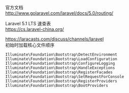 官方文档  
http://www.golaravel.com/laravel/docs/5.0/routing/

Laravel 5.1 LTS 速查表  
https://cs.laravel-china.org/  


https://laracasts.com/discuss/channels/laravel  
初始时加载核心文件顺序
```
Illuminate\Foundation\Bootstrap\DetectEnvironment
Illuminate\Foundation\Bootstrap\LoadConfiguration
Illuminate\Foundation\Bootstrap\ConfigureLogging
Illuminate\Foundation\Bootstrap\HandleExceptions
Illuminate\Foundation\Bootstrap\RegisterFacades
Illuminate\Foundation\Bootstrap\SetRequestForConsole
Illuminate\Foundation\Bootstrap\RegisterProviders
Illuminate\Foundation\Bootstrap\BootProviders
```
